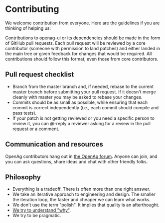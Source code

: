 # Contributing

We welcome contribution from everyone. Here are the guidelines if you are thinking of helping us:

Contributions to openag-ui or its dependencies should be made in the form of GitHub pull requests. Each pull request will be reviewed by a core contributor (someone with permission to land patches) and either landed in the main tree or given feedback for changes that would be required. All contributions should follow this format, even those from core contributors.

## Pull request checklist

- Branch from the master branch and, if needed, rebase to the current master branch before submitting your pull request. If it doesn't merge cleanly with master you may be asked to rebase your changes.
- Commits should be as small as possible, while ensuring that each commit is correct independently (i.e., each commit should compile and pass tests).
- If your patch is not getting reviewed or you need a specific person to review it, you can @-reply a reviewer asking for a review in the pull request or a comment.

## Communication and resources

OpenAg contributors hang out in [the OpenAg forum](http://forum.openag.media.mit.edu). Anyone can join, and you can ask questions, share ideas and chat with other friendly folks.

## Philosophy

* Everything is a tradeoff. There is often more than one right answer.
* We take an iterative approach to engineering and design. The smaller the iteration loop, the faster and cheaper we can learn what works.
* We don't use the term "polish". It implies that quality is an afterthought.
* [We try to understand "why"](https://en.wikipedia.org/wiki/5_Whys).
* We try to be pragmatic.
